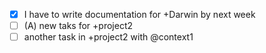 - [x] I have to write documentation for +Darwin by next week
- [ ] (A) new taks for +project2
- [ ] another task in +project2 with @context1
